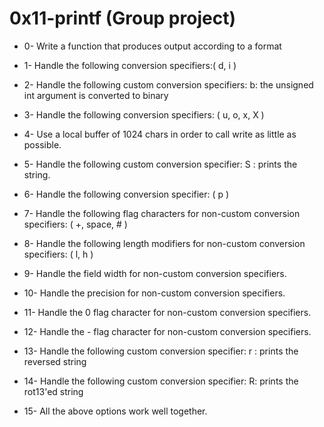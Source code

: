 # 0x11-printf (Group project)

- 0- Write a function that produces output according to a format

- 1- Handle the following conversion specifiers:( d, i )

- 2- Handle the following custom conversion specifiers:
	b: the unsigned int argument is converted to binary

- 3- Handle the following conversion specifiers: ( u, o, x, X )

- 4- Use a local buffer of 1024 chars in order to call write as little as possible.

- 5- Handle the following custom conversion specifier:
	S : prints the string.

- 6- Handle the following conversion specifier: ( p )

- 7- Handle the following flag characters for non-custom conversion specifiers: ( +, space, # )

- 8- Handle the following length modifiers for non-custom conversion specifiers: ( l, h )

- 9- Handle the field width for non-custom conversion specifiers.

- 10- Handle the precision for non-custom conversion specifiers.

- 11- Handle the 0 flag character for non-custom conversion specifiers.

- 12- Handle the - flag character for non-custom conversion specifiers.

- 13- Handle the following custom conversion specifier:
	r : prints the reversed string

- 14- Handle the following custom conversion specifier:
	R: prints the rot13'ed string

- 15- All the above options work well together.
